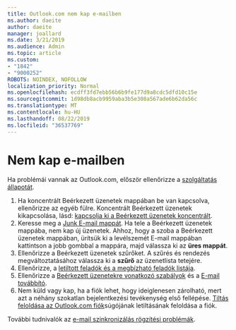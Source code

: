 ```yaml
---
title: Outlook.com nem kap e-mailben
ms.author: daeite
author: daeite
manager: joallard
ms.date: 3/21/2019
ms.audience: Admin
ms.topic: article
ms.custom:
- "1842"
- "9000252"
ROBOTS: NOINDEX, NOFOLLOW
localization_priority: Normal
ms.openlocfilehash: ecdff3fd7ebb56b6b9fe177d9a8cdc5dfd10c15e
ms.sourcegitcommit: 1d98db8acb9959aba3b5e308a567ade6b62da56c
ms.translationtype: MT
ms.contentlocale: hu-HU
ms.lasthandoff: 08/22/2019
ms.locfileid: "36537769"
---
```

# <a name="cant-receive-email"></a>Nem kap e-mailben

Ha problémái vannak az Outlook.com, először ellenőrizze a [szolgáltatás állapotát](https://go.microsoft.com/fwlink/p/?linkid=837482).

1. Ha koncentrált Beérkezett üzenetek mappában be van kapcsolva, ellenőrizze az egyéb fülre. Koncentrált Beérkezett üzenetek kikapcsolása, lásd: [kapcsolja ki a Beérkezett üzenetek koncentrált](https://support.office.com/article/f714d94d-9e63-4217-9ccb-6cb2986aa1b2?wt.mc_id=Office_Outlook_com_Alchemy).
1. Keresse meg a [Junk E-mail mappát](https://outlook.live.com/mail/junkemail). Ha tele a Beérkezett üzenetek mappába, nem kap új üzenetek. Ahhoz, hogy a szoba a Beérkezett üzenetek mappában, ürítsük ki a levélszemét E-mail mappában kattintson a jobb gombbal a mappára, majd válassza ki az **üres mappát**.
1. Ellenőrizze a Beérkezett üzenetek szűrőket. A szűrés és rendezés megváltoztatásához válassza ki a **szűrő** az üzenetlista tetejére.
1. Ellenőrizze, a [letiltott feladók és a megbízható feladók listája](https://outlook.live.com/mail/options/mail/junkEmail).
1. Ellenőrizze a [Beérkezett üzenetekre vonatkozó szabályok](https://outlook.live.com/mail/options/mail/rules) és a [E-mail továbbító](https://outlook.live.com/mail/options/mail/forwarding/forwardingOption).
1. Nem küld vagy kap, ha a fiók lehet, hogy ideiglenesen zárolható, mert azt a néhány szokatlan bejelentkezési tevékenység első fellépése. [Tiltás feloldása az Outlook.com fiók](https://support.office.com/article/f4ad2701-d166-4d8b-8a6a-9af2a1f8a4c4?wt.mc_id=Office_Outlook_com_Alchemy)súgójának letiltásának feloldása a fiók.

További tudnivalók az [e-mail szinkronizálás rögzítési problémák](https://support.office.com/article/d39e3341-8d79-4bf1-b3c7-ded602233642?wt.mc_id=Office_Outlook_com_Alchemy).